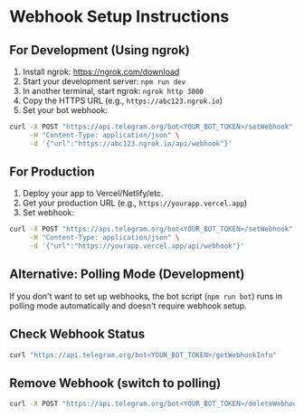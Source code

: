 # Webhook Setup Instructions

## For Development (Using ngrok)

1. Install ngrok: https://ngrok.com/download
2. Start your development server: `npm run dev`
3. In another terminal, start ngrok: `ngrok http 3000`
4. Copy the HTTPS URL (e.g., `https://abc123.ngrok.io`)
5. Set your bot webhook:

```bash
curl -X POST "https://api.telegram.org/bot<YOUR_BOT_TOKEN>/setWebhook" \
     -H "Content-Type: application/json" \
     -d '{"url":"https://abc123.ngrok.io/api/webhook"}'
```

## For Production

1. Deploy your app to Vercel/Netlify/etc.
2. Get your production URL (e.g., `https://yourapp.vercel.app`)
3. Set webhook:

```bash
curl -X POST "https://api.telegram.org/bot<YOUR_BOT_TOKEN>/setWebhook" \
     -H "Content-Type: application/json" \
     -d '{"url":"https://yourapp.vercel.app/api/webhook"}'
```

## Alternative: Polling Mode (Development)

If you don't want to set up webhooks, the bot script (`npm run bot`) runs in polling mode automatically and doesn't require webhook setup.

## Check Webhook Status

```bash
curl "https://api.telegram.org/bot<YOUR_BOT_TOKEN>/getWebhookInfo"
```

## Remove Webhook (switch to polling)

```bash
curl -X POST "https://api.telegram.org/bot<YOUR_BOT_TOKEN>/deleteWebhook"
```
